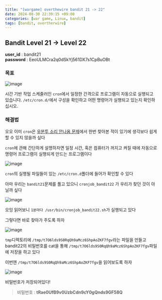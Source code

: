 ```yaml
---
title: "[wargame] overthewire bandit 21 -> 22"
date: 2024-08-30 22:39:15 +09:00
categories: [war game, Linux, bandit]
tags: [bandit, overtherwire]
---
```


## Bandit Level 21 -> Level 22

**user_id** : bandit21<br/>
**password** : EeoULMCra2q0dSkYj561DX7s1CpBuOBt


### 목표

![image](https://github.com/user-attachments/assets/94fe9975-33f7-4f86-ac1d-ca0a4332cb3b)

시간 기반 작업 스케줄러인 `cron`에서 일정한 간격으로 프로그램이 자동으로 실행되고 있습니다. `/etc/cron.d/`에서 구성을 확인하고 어떤 명령어가 실행되고 있는지 확인하십시오.

### 해결법

오오 이미 `cron`은 [우분투 소리 안나옴 문제](https://oil-lamp-cat.github.io/posts/ubuntu-no-sound/)에서 한번 찾아본 적이 있기에 생각보다 쉽게 할 수 있지 않을까 싶다

`cron`에 관해 간단하게 설명하자면 일정 시간, 혹은 컴퓨터가 꺼지고 켜질 때에 자동으로 명령어 프로그램이 실행되게 만드는 프로그램이다

![image](https://github.com/user-attachments/assets/f6749c55-1603-47d3-bb05-cddf8e5bf1cd)

`cron`의 실행될 파일들이 있는 `/etc/cron.d`폴더에 들어가 확인할 수 있다

아마 우리는 `bandit21`문제를 풀고 있으니  `cronjob_bandit22` 가 우리가 찾던 것이 아닐까 싶다

![image](https://github.com/user-attachments/assets/22d35daa-45bc-462a-a87c-73bbad8346f6)

오잉 읽어보니 `1분마다 /usr/bin/cronjob_bandit22.sh`가 실행되고 있다

그렇다면 바로 찾아가 주도록 하자

![image](https://github.com/user-attachments/assets/d97a6be2-68db-4bd6-ba4e-5f00222f2278)

`tmp`디렉토리에 `/tmp/t7O6lds9S0RqQh9aMcz6ShpAoZKF7fgv`라는 파일을 만들고 bandit22의 비밀번호를 cat을 통해 `/tmp/t7O6lds9S0RqQh9aMcz6ShpAoZKF7fgv`파일에 저장을 하고 있다

이번엔 `/tmp/t7O6lds9S0RqQh9aMcz6ShpAoZKF7fgv`을 읽어보도록 하자

![image](https://github.com/user-attachments/assets/c1c71192-351a-4b49-8c9a-eb6d6f217682)

비밀번호가 저장되어있다!

> 비밀번호 : **tRae0UfB9v0UzbCdn9cY0gQnds9GF58Q**

